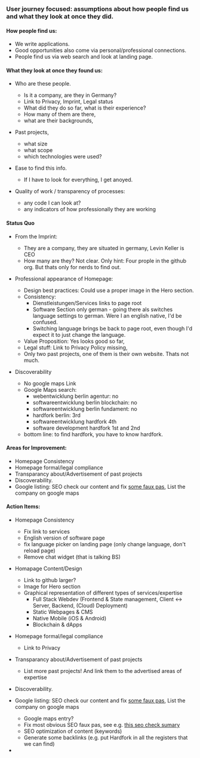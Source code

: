 ### User journey focused: assumptions about how people find us and what they look at once they did.

#### How people find us:
- We write applications.
- Good opportunities also come via personal/professional connections.
- People find us via web search and look at landing page.

#### What they look at once they found us:
- Who are these people. 
  - Is it a company, are they in Germany?
  - Link to Privacy, Imprint, Legal status
  - What did they do so far, what is their experience?
  - How many of them are there, 
  - what are their backgrounds, 

- Past projects, 
  - what size 
  - what scope
  - which technologies were used?
- Ease to find this info.
  - If I have to look for everything, I get anoyed.
- Quality of work / transparency of processes:
  - any code I can look at?
  - any indicators of how professionally they are working

#### Status Quo

- From the Imprint:
  - They are a company, they are situated in germany, Levin Keller is CEO
  - How many are they? Not clear. Only hint: Four prople in the github org. But thats only for nerds to find out.

- Professional appearance of Homepage:
  - Design best practices: Could use a proper image in the Hero section.
  - Consistency:
    - Dienstleistungen/Services links to page root
    - Software Section only german - going there als switches language settings to german. Were I an english native, I'd be confused.
    - Switching language brings be back to page root, even though I'd expect it to just change the language.
  - Value Proposition: Yes looks good so far,
  - Legal stuff: Link to Privacy Policy missing,
  - Only two past projects, one of them is their own website. Thats not much.

- Discoverability
  - No google maps Link
  - Google Maps search:
    - webentwicklung berlin agentur: no
    - softwareentwicklung berlin blockchain: no
    - softwareentwicklung berlin fundament: no
    - hardfork berlin: 3rd
    - softwareentwicklung hardfork 4th
    - software development hardfork 1st and 2nd
  - bottom line: to find hardfork, you have to know hardfork.

#### Areas for Improvement:
- Homepage Consistency
- Homepage formal/legal compliance
- Transparancy about/Advertisement of past projects
- Discoverability.
- Google listing: SEO check our content and fix [some faux pas](https://sitechecker.pro/app/main/project/1091572/audit/summary), List the company on google maps

#### Action Items:

- Homepage Consistency
  - Fix link to services
  - English version of software page
  - fix language picker on landing page (only change language, don't reload page)
  - Remove chat widget (that is talking BS)
- Homapage Content/Design
  - Link to github larger?
  - Image for Hero section
  - Graphical representation of different types of services/expertise
    - Full Stack Webdev (Frontend & State management, Client <-> Server, Backend, (Cloud) Deployment)
    - Static Webpages & CMS
    - Native Mobile (iOS & Android)
    - Blockchain & dApps
- Homepage formal/legal compliance
  - Link to Privacy
- Transparancy about/Advertisement of past projects
  - List more past projects! And link them to the advertised areas of expertise
- Discoverability.
- Google listing: SEO check our content and fix [some faux pas](https://sitechecker.pro/app/main/project/1091572/audit/summary), List the company on google maps
  - Google maps entry?
  - Fix most obvious SEO faux pas, see e.g. [this seo check sumary](https://sitechecker.pro/app/main/project/1091572/audit/summary)
  - SEO optimization of content (keywords)
  - Generate some backlinks (e.g. put Hardfork in all the registers that we can find)



- 